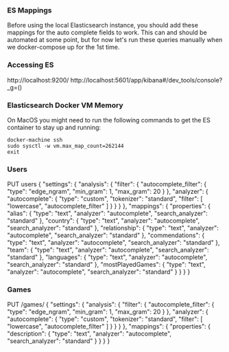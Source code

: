 ### ES Mappings
Before using the local Elasticsearch instance, you should add these mappings for the auto complete fields to work.
This can and should be automated at some point, but for now let's run these queries manually when we docker-compose up for the 1st time.

### Accessing ES
http://localhost:9200/
http://localhost:5601/app/kibana#/dev_tools/console?_g=()

### Elasticsearch Docker VM Memory
On MacOS you might need to run the following commands to get the ES container to stay up and running:
```
docker-machine ssh
sudo sysctl -w vm.max_map_count=262144
exit
```

### Users
PUT users
{
  "settings": {
    "analysis": {
      "filter": {
        "autocomplete_filter": {
          "type": "edge_ngram",
          "min_gram": 1,
          "max_gram": 20
        }
      },
      "analyzer": {
        "autocomplete": {
          "type": "custom",
          "tokenizer": "standard",
          "filter": [
            "lowercase",
            "autocomplete_filter"
          ]
        }
      }
    }
  },
  "mappings": {
    "properties": {
      "alias": {
        "type": "text",
        "analyzer": "autocomplete",
        "search_analyzer": "standard"
      },
      "country": {
        "type": "text",
        "analyzer": "autocomplete",
        "search_analyzer": "standard"
      },
      "relationship": {
        "type": "text",
        "analyzer": "autocomplete",
        "search_analyzer": "standard"
      },
      "commendations": {
        "type": "text",
        "analyzer": "autocomplete",
        "search_analyzer": "standard"
      },
      "team": {
        "type": "text",
        "analyzer": "autocomplete",
        "search_analyzer": "standard"
      },
      "languages": {
        "type": "text",
        "analyzer": "autocomplete",
        "search_analyzer": "standard"
      },
      "mostPlayedGames": {
        "type": "text",
        "analyzer": "autocomplete",
        "search_analyzer": "standard"
      }
    }
  }
}

### Games
PUT /games/
{
  "settings": {
    "analysis": {
      "filter": {
        "autocomplete_filter": {
          "type": "edge_ngram",
          "min_gram": 1,
          "max_gram": 20
        }
      },
      "analyzer": {
        "autocomplete": {
          "type": "custom",
          "tokenizer": "standard",
          "filter": [
            "lowercase",
            "autocomplete_filter"
          ]
        }
      }
    }
  },
  "mappings": {
    "properties": {
      "description": {
        "type": "text",
        "analyzer": "autocomplete",
        "search_analyzer": "standard"
      }
    }
  }
}